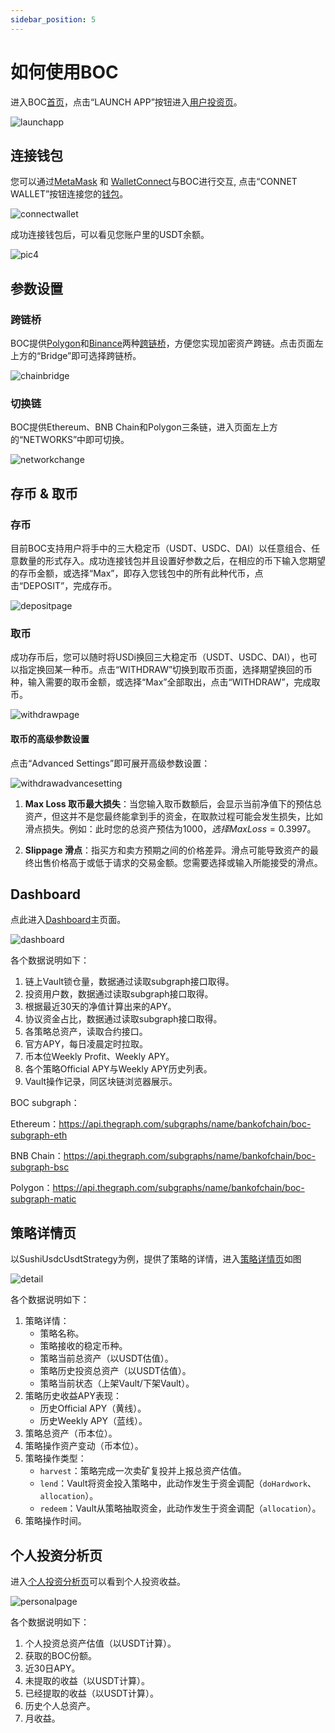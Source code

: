```yaml
---
sidebar_position: 5
---
```


# 如何使用BOC 

进入BOC[首页](https://bankofchain.io/#/)，点击“LAUNCH APP”按钮进入[用户投资页](https://v1.bankofchain.io/#/invest)。

![launchapp](/images/launchapp.png)

## 连接钱包

您可以通过[MetaMask](https://metamask.io/#/) 和 [WalletConnect](https://walletconnect.com/#/)与BOC进行交互, 点击“CONNET WALLET”按钮连接您的[钱包](appendix#wallet)。

![connectwallet](/images/connectwallet.png)

成功连接钱包后，可以看见您账户里的USDT余额。

![pic4](/images/pic-4.png)

## 参数设置

### 跨链桥

BOC提供[Polygon](https://wallet.polygon.technology/#/)和[Binance](https://www.binance.com/#/)两种[跨链桥](appendix#bridge)，方便您实现加密资产跨链。点击页面左上方的“Bridge”即可选择跨链桥。

![chainbridge](/images/chainbridge.png)

### 切换链

BOC提供Ethereum、BNB Chain和Polygon三条链，进入页面左上方的“NETWORKS”中即可切换。

![networkchange](/images/networkchange.png)

## 存币 & 取币

### 存币

目前BOC支持用户将手中的三大稳定币（USDT、USDC、DAI）以任意组合、任意数量的形式存入。成功连接钱包并且设置好参数之后，在相应的币下输入您期望的存币金额，或选择“Max”，即存入您钱包中的所有此种代币，点击“DEPOSIT”，完成存币。

![depositpage](/images/depositpage.png)

### 取币

成功存币后，您可以随时将USDi换回三大稳定币（USDT、USDC、DAI），也可以指定换回某一种币。点击“WITHDRAW”切换到取币页面，选择期望换回的币种，输入需要的取币金额，或选择“Max”全部取出，点击“WITHDRAW”，完成取币。

![withdrawpage](/images/withdrawpage.png)

#### 取币的高级参数设置

点击“Advanced Settings”即可展开高级参数设置：

![withdrawadvancesetting](/images/withdrawadvancesetting.png)

1. **Max Loss 取币最大损失**：当您输入取币数额后，会显示当前净值下的预估总资产，但这并不是您最终能拿到手的资金，在取款过程可能会发生损失，比如滑点损失。例如：此时您的总资产预估为$1000，选择Max Loss = 0.3%，则您拿到手的资金不会少于$997。

2. **Slippage 滑点**：指买方和卖方预期之间的价格差异。滑点可能导致资产的最终出售价格高于或低于请求的交易金额。您需要选择或输入所能接受的滑点。

## Dashboard

点此进入[Dashboard](https://dashboard-v1.bankofchain.io/#/)主页面。

![dashboard](/images/dashboard.jpg)

各个数据说明如下：

1. 链上Vault锁仓量，数据通过读取subgraph接口取得。
2. 投资用户数，数据通过读取subgraph接口取得。
3. 根据最近30天的净值计算出来的APY。
4. 协议资金占比，数据通过读取subgraph接口取得。
5. 各策略总资产，读取合约接口。
6. 官方APY，每日凌晨定时拉取。
7. 币本位Weekly Profit、Weekly APY。
8. 各个策略Official APY与Weekly APY历史列表。
9. Vault操作记录，同区块链浏览器展示。

BOC subgraph：

Ethereum：<https://api.thegraph.com/subgraphs/name/bankofchain/boc-subgraph-eth>

BNB Chain：<https://api.thegraph.com/subgraphs/name/bankofchain/boc-subgraph-bsc>

Polygon：<https://api.thegraph.com/subgraphs/name/bankofchain/boc-subgraph-matic>

## 策略详情页

以SushiUsdcUsdtStrategy为例，提供了策略的详情，进入[策略详情页](https://dashboard.bankofchain.io/#/strategy?id=0x4717eaa5da97f11bda3a3f021a20fd8cb72eab64&chain=137)如图

![detail](/images/detail.jpg)

各个数据说明如下：

1. 策略详情：
   - 策略名称。
   - 策略接收的稳定币种。
   - 策略当前总资产（以USDT估值）。
   - 策略历史投资总资产（以USDT估值）。
   - 策略当前状态（上架Vault/下架Vault）。
2. 策略历史收益APY表现：
   - 历史Official APY（黄线）。
   - 历史Weekly APY（蓝线）。
3. 策略总资产（币本位）。
4. 策略操作资产变动（币本位）。
5. 策略操作类型：
   - `harvest`：策略完成一次卖矿复投并上报总资产估值。
   - `lend`：Vault将资金投入策略中，此动作发生于资金调配（`doHardwork`、`allocation`）。
   - `redeem`：Vault从策略抽取资金，此动作发生于资金调配（`allocation`）。
6. 策略操作时间。

## 个人投资分析页

进入[个人投资分析页](https://dashboard.bankofchain.io/#/mine?chain=1)可以看到个人投资收益。

![personalpage](/images/personalpage.jpg)

各个数据说明如下：

1. 个人投资总资产估值（以USDT计算）。
2. 获取的BOC份额。
3. 近30日APY。
4. 未提取的收益（以USDT计算）。
5. 已经提取的收益（以USDT计算）。
6. 历史个人总资产。
7. 月收益。

